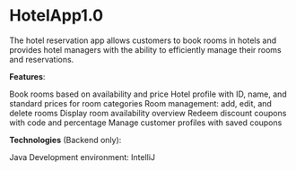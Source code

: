 # HotelApp1.0

The hotel reservation app allows customers to book rooms in hotels and provides hotel managers with the ability to efficiently manage their rooms and reservations.

**Features**:

Book rooms based on availability and price
Hotel profile with ID, name, and standard prices for room categories
Room management: add, edit, and delete rooms
Display room availability overview
Redeem discount coupons with code and percentage
Manage customer profiles with saved coupons

**Technologies** (Backend only):

Java
Development environment: IntelliJ
